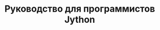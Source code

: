 ---
title: Руководство для программистов Jython
type: docs
weight: 10
url: /java/jython-programmers-guide/
---